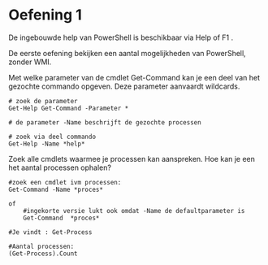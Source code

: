 # Oefening 1

De ingebouwde help van PowerShell is beschikbaar via Help of F1 .

De eerste oefening bekijken een aantal mogelijkheden van PowerShell, zonder WMI.

Met welke parameter van de cmdlet Get-Command kan je een deel van het gezochte commando opgeven. Deze parameter aanvaardt wildcards.

```
# zoek de parameter
Get-Help Get-Command -Parameter * 

# de parameter -Name beschrijft de gezochte processen

# zoek via deel commando
Get-Help -Name *help*
```

Zoek alle cmdlets waarmee je processen kan aanspreken. Hoe kan je een het aantal processen ophalen?

```
#zoek een cmdlet ivm processen:
Get-Command -Name *proces* 

of 
	#ingekorte versie lukt ook omdat -Name de defaultparameter is
	Get-Command  *proces*

#Je vindt : Get-Process

#Aantal processen:
(Get-Process).Count
```